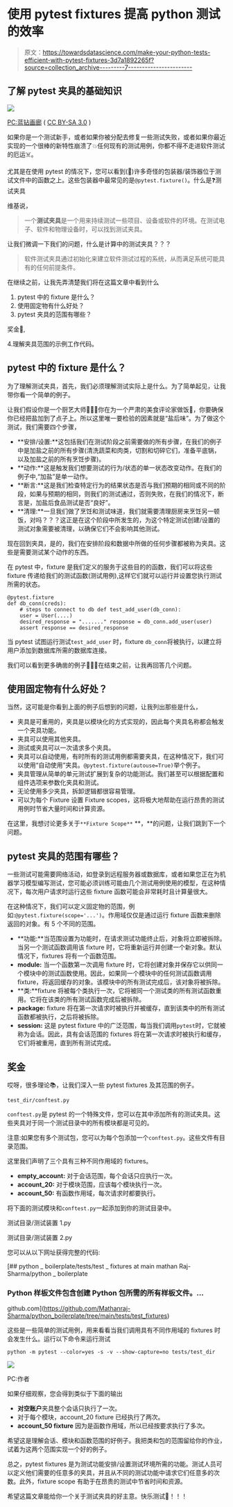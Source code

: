 # 使用 pytest fixtures 提高 python 测试的效率

> 原文：<https://towardsdatascience.com/make-your-python-tests-efficient-with-pytest-fixtures-3d7a1892265f?source=collection_archive---------7----------------------->

## 了解 pytest 夹具的基础知识

![](img/fa395058e48aa769dccb6f5d0a301872.png)

[PC:蓝钻画廊](https://www.thebluediamondgallery.com/notepad01/t/testing.html) ( [CC BY-SA 3.0](https://creativecommons.org/licenses/by-sa/3.0/) )

如果你是一个测试新手，或者如果你被分配去修复一些测试失败，或者如果你最近实现的一个很棒的新特性崩溃了💥任何现有的测试用例，你都不得不走进软件测试的厄运☠️。

尤其是在使用 pytest 的情况下，您可以看到(👀)许多奇怪的包装器/装饰器位于测试文件中的函数之上。这些包装器中最常见的是`@pytest.fixture()`。什么是❓测试夹具

维基说，

> 一个**测试夹具**是一个用来持续测试一些项目、设备或软件的环境。在测试电子、软件和物理设备时，可以找到测试夹具。

让我们微调一下我们的问题，什么是计算中的测试夹具？？？

> 软件测试夹具通过初始化来建立软件测试过程的系统，从而满足系统可能具有的任何前提条件。

在继续之前，让我先弄清楚我们将在这篇文章中看到什么

1.  pytest 中的 fixture 是什么？
2.  使用固定物有什么好处？
3.  pytest 夹具的范围有哪些？

奖金🎁,

4.理解夹具范围的示例工作代码。

## pytest 中的 fixture 是什么？

为了理解测试夹具，首先，我们必须理解测试实际上是什么。为了简单起见，让我带你看一个简单的例子。

让我们假设你是一个厨艺大师👨🏻‍🍳你在为一个严肃的美食评论家做饭🚨，你要确保你已经把盐加到了点子上。所以这里唯一要检验的因素就是“盐后味”。为了做这个测试，我们需要四个步骤，

*   **安排/设置:**这包括我们在测试阶段之前需要做的所有步骤，在我们的例子中是加盐之前的所有步骤(清洗蔬菜和肉类，切割和切碎它们，准备平底锅，以及加盐之前的所有烹饪步骤)。
*   **动作:**这是触发我们想要测试的行为/状态的单一状态改变动作。在我们的例子中,“加盐”是单一动作。
*   **断言:**这是我们检查特定行为的结果状态是否与我们预期的相同或不同的阶段，如果与预期的相同，则我们的测试通过，否则失败，在我们的情况下，断言是，加盐后食品测试是否“良好”。
*   **清理:**一旦我们做了烹饪和测试味道，我们就需要清理厨房来烹饪另一顿饭，对吗？？？这正是在这个阶段中所发生的，为这个特定测试创建/设置的测试对象需要被清理，以确保它们不会影响其他测试。

现在回到夹具，是的，我们在安排阶段和数据中所做的任何步骤都被称为夹具。这些是需要测试某个动作的东西。

在 pytest 中，fixture 是我们定义的服务于这些目的的函数，我们可以将这些 fixture 传递给我们的测试函数(测试用例),这样它们就可以运行并设置您执行测试所需的状态。

```
@pytest.fixture
def db_conn(creds):
    # steps to connect to db def test_add_user(db_conn):
    user = User(....)
    desired_response = "......." response = db_conn.add_user(user)
    assert response == desired_response
```

当 pytest 试图运行测试`test_add_user` 时，fixture `db_conn`将被执行，以建立将用户添加到数据库所需的数据库连接。

我们可以看到更多确凿的例子👨🏻‍💻在结束之前，让我再回答几个问题。

## 使用固定物有什么好处？

当然，这可能是你看到上面的例子后想到的问题，让我列出那些是什么，

*   夹具是可重用的，夹具是以模块化的方式实现的，因此每个夹具名称都会触发一个夹具功能。
*   夹具可以使用其他夹具。
*   测试或夹具可以一次请求多个夹具。
*   夹具可以自动使用，有时所有的测试用例都需要夹具，在这种情况下，我们可以使用“自动使用”夹具。`@pytest.fixture(autouse=True)`举个例子。
*   夹具管理从简单的单元测试扩展到复杂的功能测试。我们甚至可以根据配置和组件选项来参数化夹具和测试。
*   无论使用多少夹具，拆卸逻辑都很容易管理。
*   可以为每个 Fixture 设置 Fixture scopes，这将极大地帮助在运行昂贵的测试用例时节省大量时间和计算资源。

在这里，我想讨论更多关于`**Fixture Scope**` **，**的问题，让我们跳到下一个问题。

## pytest 夹具的范围有哪些？

一些测试可能需要网络活动，如登录到远程服务器或数据库，或者如果您正在为机器学习模型编写测试，您可能必须训练可能由几个测试用例使用的模型，在这种情况下，每次用户请求时运行这些 fixture 函数可能会非常耗时且计算量很大。

在这种情况下，我们可以定义固定物的范围，例如:`@pytest.fixture(scope='...')`。作用域仅仅是通过运行 fixture 函数来删除返回的对象。有 5 个不同的范围。

*   **功能:**当范围设置为功能时，在请求测试功能终止后，对象将立即被拆除。当另一个测试函数调用该 fixture 时，它将重新运行并创建一个新对象。默认情况下，fixtures 将有一个函数范围。
*   **module:** 当一个函数第一次调用 fixture 时，它将创建对象并保存它以供同一个模块中的测试函数使用。因此，如果同一个模块中的任何测试函数调用 fixture，将返回缓存的对象。该模块中的所有测试完成后，该对象将被拆除。
*   **类:**fixture 将被每个类执行一次，它将被同一个测试类的所有测试函数重用。它将在该类的所有测试函数完成后被拆除。
*   **package:** fixture 将在第一次请求时被执行并被缓存，直到该类中的所有测试函数都被执行，之后将被拆除。
*   **session:** 这是 pytest fixture 中的广泛范围，每当我们调用`pytest`时，它就被称为会话。因此，具有会话范围的 fixtures 将在第一次请求时被执行和缓存，它们将被重用，直到所有测试完成。

## 奖金

哎呀，很多理论📚，让我们深入一些 pytest fixtures 及其范围的例子。

`test_dir/conftest.py`

`conftest.py`是 pytest 的一个特殊文件，您可以在其中添加所有的测试夹具。这些夹具对于同一个测试目录中的所有模块都是可见的。

注意:如果您有多个测试包，您可以为每个包添加一个`conftest.py`。这些文件有目录范围。

这里我们声明了三个具有三种不同作用域的 fixtures。

*   **empty_account:** 对于会话范围，每个会话只应执行一次。
*   **account_20:** 对于模块范围，应该每个模块执行一次。
*   **account_50:** 有函数作用域，每次请求时都要执行。

将下面的测试模块和`conftest.py`一起添加到你的测试目录中。

测试目录/测试装置 1.py

测试目录/测试装置 2.py

您可以从以下网址获得完整的代码:

[](https://github.com/Mathanraj-Sharma/python_boilerplate/tree/main/tests/test_fixtures) [## python _ boilerplate/tests/test _ fixtures at main mathan Raj-Sharma/python _ boilerplate

### Python 样板文件包含创建 Python 包所需的所有样板文件。…

github.com](https://github.com/Mathanraj-Sharma/python_boilerplate/tree/main/tests/test_fixtures) 

这些是一些简单的测试用例，用来看看当我们调用具有不同作用域的 fixtures 时会发生什么。运行以下命令来运行测试

```
python -m pytest --color=yes -s -v --show-capture=no tests/test_dir
```

![](img/398bbacc944b9c7517fb44e230b996b2.png)

PC:作者

如果仔细观察，您会得到类似于下面的输出

*   **对空账户**夹具整个会话只执行了一次。
*   对于每个模块，account_20 fixture 已经执行了两次。
*   **account_50 fixture** 因为是函数作用域，所以已经按要求执行了多次。

希望这是理解会话、模块和函数范围的好例子。我把类和包的范围留给你的作业，试着为这两个范围实现一个好的例子。

总之，pytest fixtures 是为测试功能安排/设置测试环境所需的功能。测试人员可以定义他们需要的任意多的夹具，并且从不同的测试功能中请求它们任意多的次数。此外，fixture scope 有助于在昂贵的测试中节省时间和资源。

希望这篇文章能给你一个关于测试夹具的好主意。快乐测试🤗！！！